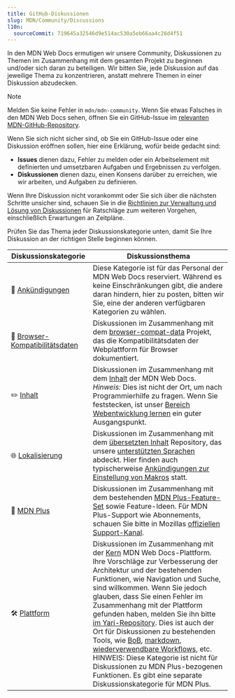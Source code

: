 ```yaml
---
title: GitHub-Diskussionen
slug: MDN/Community/Discussions
l10n:
  sourceCommit: 719645a32546d9e514ac530a5eb66aa4c26d4f51
---
```


In den MDN Web Docs ermutigen wir unsere Community, Diskussionen zu Themen im Zusammenhang mit dem gesamten Projekt zu beginnen und/oder sich daran zu beteiligen. Wir bitten Sie, jede Diskussion auf das jeweilige Thema zu konzentrieren, anstatt mehrere Themen in einer Diskussion abzudecken.

> [!NOTE]
> Melden Sie keine Fehler in `mdn/mdn-community`.
> Wenn Sie etwas Falsches in den MDN Web Docs sehen, öffnen Sie ein GitHub-Issue im [relevanten MDN-GitHub-Repository](https://github.com/mdn/).

Wenn Sie sich nicht sicher sind, ob Sie ein GitHub-Issue oder eine Diskussion eröffnen sollen, hier eine Erklärung, wofür beide gedacht sind:

- **Issues** dienen dazu, Fehler zu melden oder ein Arbeitselement mit definierten und umsetzbaren Aufgaben und Ergebnissen zu verfolgen.
- **Diskussionen** dienen dazu, einen Konsens darüber zu erreichen, wie wir arbeiten, und Aufgaben zu definieren.

Wenn Ihre Diskussion nicht vorankommt oder Sie sich über die nächsten Schritte unsicher sind, schauen Sie in die [Richtlinien zur Verwaltung und Lösung von Diskussionen](/de/docs/MDN/Community/Discussions/Managing_and_resolving_discussions) für Ratschläge zum weiteren Vorgehen, einschließlich Erwartungen an Zeitpläne.

Prüfen Sie das Thema jeder Diskussionskategorie unten, damit Sie Ihre Diskussion an der richtigen Stelle beginnen können.

<table>
  <thead>
    <tr>
      <th scope="col">Diskussionskategorie</th>
      <th scope="col">Diskussionsthema</th>
    </tr>
  </thead>
  <tbody>
    <tr>
      <td>
        📣
        <a
          href="https://github.com/orgs/mdn/discussions/categories/announcements"
          >Ankündigungen</a
        >
      </td>
      <td>
        Diese Kategorie ist für das Personal der MDN Web Docs reserviert. Während es keine Einschränkungen gibt, die andere daran hindern, hier zu posten, bitten wir Sie, eine der anderen verfügbaren Kategorien zu wählen.
      </td>
    </tr>
    <tr>
      <td>
        🔮
        <a
          href="https://github.com/orgs/mdn/discussions/categories/browser-compatibility-data"
          >Browser-Kompatibilitätsdaten</a
        >
      </td>
      <td>
        Diskussionen im Zusammenhang mit dem
        <a href="https://github.com/mdn/browser-compat-data"
          >browser-compat-data</a
        >
        Projekt, das die Kompatibilitätsdaten der Webplattform für Browser dokumentiert.
      </td>
    </tr>
    <tr>
      <td>
        ✏️
        <a
          href="https://github.com/orgs/mdn/discussions/categories/content"
          >Inhalt</a
        >
      </td>
      <td>
        Diskussionen im Zusammenhang mit dem
        <a href="https://github.com/mdn/content">Inhalt</a> der MDN Web Docs.
        <em>Hinweis:</em> Dies ist nicht der Ort, um nach Programmierhilfe zu fragen.
        Wenn Sie feststecken, ist unser
        <a href="/de/docs/Learn_web_development">Bereich Webentwicklung lernen</a> ein guter Ausgangspunkt.
      </td>
    </tr>
    <tr>
      <td>
        🌐
        <a
          href="https://github.com/orgs/mdn/discussions/categories/localization"
          >Lokalisierung</a
        >
      </td>
      <td>
        Diskussionen im Zusammenhang mit dem
        <a href="https://github.com/mdn/translated-content/"
          >übersetzten Inhalt</a
        >
        Repository, das unsere
        <a href="https://github.com/mdn/translated-content/#locales"
          >unterstützten Sprachen</a
        > abdeckt. Hier finden auch typischerweise
        <a href="https://github.com/orgs/mdn/discussions/67"
          >Ankündigungen zur Einstellung von Makros</a
        >
        statt.
      </td>
    </tr>
    <tr>
      <td>
        👾
        <a
          href="https://github.com/orgs/mdn/discussions/categories/mdn-plus"
          >MDN Plus</a
        >
      </td>
      <td>
        Diskussionen im Zusammenhang mit dem bestehenden
        <a href="/en-US/plus"
          >MDN Plus-Feature-Set</a
        >
        sowie Feature-Ideen. Für MDN Plus-Support wie Abonnements, schauen Sie bitte in Mozillas
        <a href="https://support.mozilla.org/en-US/products/mdn-plus"
          >offiziellen Support-Kanal</a
        >.
      </td>
    </tr>
    <tr>
      <td>
        🛠️
        <a
          href="https://github.com/orgs/mdn/discussions/categories/platform"
          >Plattform</a
        >
      </td>
      <td>
        Diskussionen im Zusammenhang mit der
        <a href="https://github.com/mdn/yari">Kern</a> MDN Web Docs-Plattform.
        Ihre Vorschläge zur Verbesserung der Architektur und der bestehenden Funktionen, wie Navigation und Suche, sind willkommen. Wenn Sie jedoch glauben, dass Sie einen Fehler im Zusammenhang mit der Plattform gefunden haben, melden Sie ihn bitte
        <a
          href="https://github.com/mdn/yari/issues/choose?q=is%3Aissue+is%3Aopen+sort%3Aupdated-desc"
          >im Yari-Repository</a
        >. Dies ist auch der Ort für Diskussionen zu bestehenden Tools, wie
        <a href="https://github.com/mdn/bob">BoB</a>,
        <a href="https://github.com/mdn/markdown/">markdown</a>,
        <a href="https://github.com/mdn/workflows">wiederverwendbare Workflows</a>, etc.
        HINWEIS: Diese Kategorie ist nicht für Diskussionen zu MDN Plus-bezogenen Funktionen. Es gibt eine separate Diskussionskategorie für MDN Plus.
      </td>
    </tr>
  </tbody>
</table>
